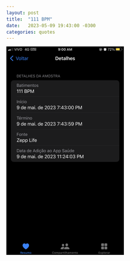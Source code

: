 ```yaml
---
layout: post
title:  "111 BPM"
date:   2023-05-09 19:43:00 -0300
categories: quotes
---
```

![111-bpm](/assets/111-bpm.PNG)
